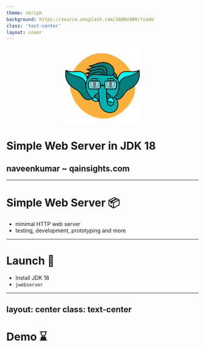 ```yaml
---
theme: seriph
background: https://source.unsplash.com/1600x900/?code
class: 'text-center'
layout: cover
---
```

<center>
<img src="/assets/qainsights_logo.png" width=200 height=200 />
</center>

# Simple Web Server in JDK 18
## naveenkumar ~ qainsights.com

---

# Simple Web Server 📦

- minimal HTTP web server 
- testing, development, prototyping and more

--- 

# Launch 🚀

- Install JDK 18
- `jwebserver`

---
layout: center
class: text-center
---

# Demo ⌛
